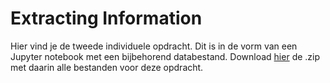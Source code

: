 # Extracting Information

Hier vind je de tweede individuele opdracht. Dit is in de vorm van een Jupyter notebook met een bijbehorend databestand. Download [hier](https://ci.mprog.nl/course/assignments/extracting%20information/extracting_information.zip) de .zip met daarin alle bestanden voor deze opdracht.
